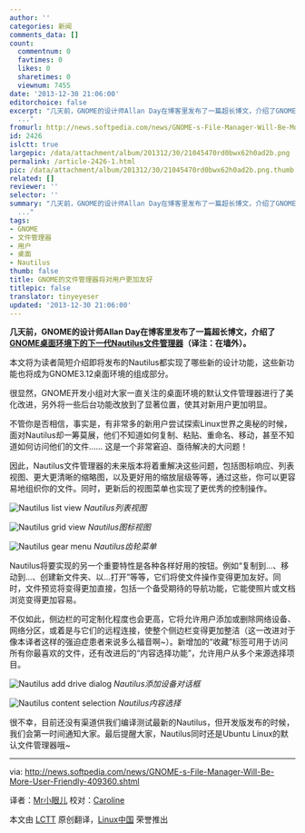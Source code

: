 ```yaml
---
author: ''
categories: 新闻
comments_data: []
count:
  commentnum: 0
  favtimes: 0
  likes: 0
  sharetimes: 0
  viewnum: 7455
date: '2013-12-30 21:06:00'
editorchoice: false
excerpt: "几天前，GNOME的设计师Allan Day在博客里发布了一篇超长博文，介绍了GNOME桌面环境下的下一代Nautilus文件管理器（译注：在墙外）。\r\n本文将为读者简短介绍即将发布的Nautilus都实现了哪些新的设计功能，这些新功能也
  ..."
fromurl: http://news.softpedia.com/news/GNOME-s-File-Manager-Will-Be-More-User-Friendly-409360.shtml
id: 2426
islctt: true
largepic: /data/attachment/album/201312/30/21045470rd0bwx62h0ad2b.png
permalink: /article-2426-1.html
pic: /data/attachment/album/201312/30/21045470rd0bwx62h0ad2b.png.thumb.jpg
related: []
reviewer: ''
selector: ''
summary: "几天前，GNOME的设计师Allan Day在博客里发布了一篇超长博文，介绍了GNOME桌面环境下的下一代Nautilus文件管理器（译注：在墙外）。\r\n本文将为读者简短介绍即将发布的Nautilus都实现了哪些新的设计功能，这些新功能也
  ..."
tags:
- GNOME
- 文件管理器
- 用户
- 桌面
- Nautilus
thumb: false
title: GNOME的文件管理器将对用户更加友好
titlepic: false
translator: tinyeyeser
updated: '2013-12-30 21:06:00'
---
```


**几天前，GNOME的设计师Allan Day在博客里发布了一篇超长博文，介绍了[GNOME桌面环境下的下一代Nautilus文件管理器](http://afaikblog.wordpress.com/2013/12/11/nautilus-next/)（译注：在墙外）。**


本文将为读者简短介绍即将发布的Nautilus都实现了哪些新的设计功能，这些新功能也将成为GNOME3.12桌面环境的组成部分。


很显然，GNOME开发小组对大家一直关注的桌面环境的默认文件管理器进行了美化改进，另外将一些后台功能改放到了显著位置，使其对新用户更加明显。


不管你是否相信，事实是，有非常多的新用户尝试探索Linux世界之奥秘的时候，面对Nautilus却一筹莫展，他们不知道如何复制、粘贴、重命名、移动，甚至不知道如何访问他们的文件…… 这是一个非常窘迫、亟待解决的大问题！


因此，Nautilus文件管理器的未来版本将着重解决这些问题，包括图标响应、列表视图、更大更清晰的缩略图，以及更好用的缩放层级等等，通过这些，你可以更容易地组织你的文件。同时，更新后的视图菜单也实现了更优秀的控制操作。


![Nautilus list view](/data/attachment/album/201312/30/21045470rd0bwx62h0ad2b.png) *Nautilus列表视图*


![Nautilus grid view](/data/attachment/album/201312/30/2104572p9lobqnt23cob0l.png) *Nautilus图标视图*


![Nautilus gear menu](/data/attachment/album/201312/30/210459blqr0dzqg2wdl5cr.png) *Nautilus齿轮菜单*


Nautilus将要实现的另一个重要特性是各种各样好用的按钮。例如“复制到…、移动到…、创建新文件夹、以…打开”等等，它们将使文件操作变得更加友好。同时，文件预览将变得更加直接，包括一个备受期待的导航功能，它能使照片或文档浏览变得更加容易。


不仅如此，侧边栏的可定制化程度也会更高，它将允许用户添加或删除网络设备、网络分区，或着是与它们的远程连接，使整个侧边栏变得更加整洁（这一改进对于像本译者这样的强迫症患者来说多么福音啊~）。新增加的“收藏”标签可用于访问所有你最喜欢的文件，还有改进后的“内容选择功能”，允许用户从多个来源选择项目。


![Nautilus add drive dialog](/data/attachment/album/201312/30/210501nfnxu0395gxvno0g.png) *Nautilus添加设备对话框*


![Nautilus content selection](/data/attachment/album/201312/30/21050451wkbm1kkb4zkauj.png) *Nautilus内容选择*


很不幸，目前还没有渠道供我们编译测试最新的Nautilus，但开发版发布的时候，我们会第一时间通知大家。最后提醒大家，Nautilus同时还是Ubuntu Linux的默认文件管理器哦~




---


via: <http://news.softpedia.com/news/GNOME-s-File-Manager-Will-Be-More-User-Friendly-409360.shtml>


译者：[Mr小眼儿](http://blog.csdn.net/tinyeyeser) 校对：[Caroline](https://github.com/carolinewuyan)


本文由 [LCTT](https://github.com/LCTT/TranslateProject) 原创翻译，[Linux中国](http://linux.cn/) 荣誉推出